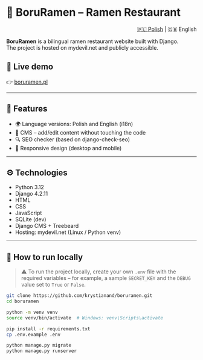# 🍜 BoruRamen – Ramen Restaurant

<p align="right">
<a href="README.md">🇵🇱 Polish</a> | 🇬🇧 English
</p>

**BoruRamen** is a bilingual ramen restaurant website built with Django.  
The project is hosted on mydevil.net and publicly accessible.

## 🔗 Live demo

👉 [boruramen.pl](https://boruramen.pl)

---

## 🧠 Features

- 🌍 Language versions: Polish and English (i18n)
- 🛒 CMS – add/edit content without touching the code
- 🔍 SEO checker (based on django-check-seo)
- 📱 Responsive design (desktop and mobile)

---

## ⚙️ Technologies

- Python 3.12
- Django 4.2.11
- HTML
- CSS
- JavaScript
- SQLite (dev)
- Django CMS + Treebeard
- Hosting: mydevil.net (Linux / Python venv)

---

## 🚀 How to run locally

> ⚠️ To run the project locally, create your own `.env` file with the required variables – for example, a sample `SECRET_KEY` and the `DEBUG` value set to `True` or `False`.

```bash
git clone https://github.com/krystianand/boruramen.git
cd boruramen

python -m venv venv
source venv/bin/activate  # Windows: venv\Scripts\activate

pip install -r requirements.txt
cp .env.example .env

python manage.py migrate
python manage.py runserver
